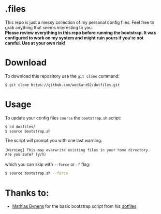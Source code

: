 # .files

This repo is just a messy collection of my personal config files.
Feel free to grab anything that seems interesting to you. \
**Please review everything in this repo before running the bootstrap. It was configured to work on my system and might ruin yours if you're not careful. Use at your own risk!**

# Download

To download this repository use the ```git clone``` command:
```bash
$ git clone https://github.com/wedkarz02/dotfiles.git
```

# Usage
To update your config files ```source``` the ```bootstrap.sh``` script:
```bash
$ cd dotfiles/
$ source bootstrap.sh
```

The script will prompt you with one last warning: 
<br />
<br />
``[Warning] This may overwrite existing files in your home directory. Are you sure? (y/n)``
<br />
<br />
which you can skip with ```--force``` or ```-f``` flag:
```bash
$ source bootstrap.sh --force
```

# Thanks to:
 - [Mathias Bynens](https://github.com/mathiasbynens) for the basic bootstrap script from his [dotfiles](https://github.com/mathiasbynens/dotfiles).
